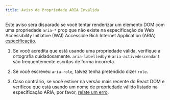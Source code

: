 ```yaml
---
title: Aviso de Propriedade ARIA Inválida
---
```


Este aviso será disparado se você tentar renderizar um elemento DOM com uma propriedade `aria-*` prop que não existe na especificação de Web Accessibility Initiative (WAI) Accessible Rich Internet Application (ARIA) [especificação](https://www.w3.org/TR/wai-aria-1.1/#states_and_properties).

1. Se você acredita que está usando uma propriedade válida, verifique a ortografia cuidadosamente. `aria-labelledby` e `aria-activedescendant` são frequentemente escritos de forma incorreta.

2. Se você escreveu `aria-role`, talvez tenha pretendido dizer `role`.

3. Caso contrário, se você estiver na versão mais recente do React DOM e verificou que está usando um nome de propriedade válido listado na especificação ARIA, por favor, [relate um erro](https://github.com/facebook/react/issues/new/choose).

